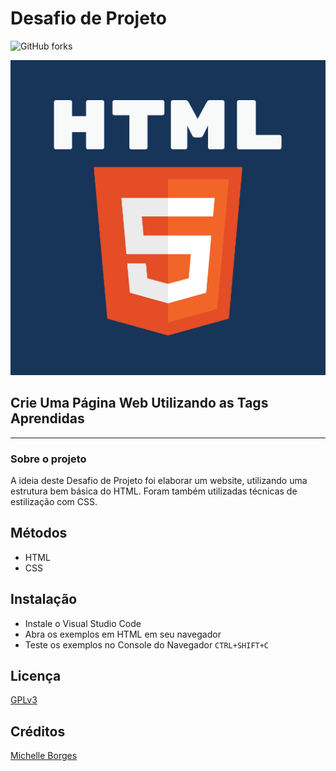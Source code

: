 # Desafio de Projeto

![GitHub forks](https://img.shields.io/github/forks/Mikallina/Dio_NTTData?style=social)

![Imagem HTML](HTML.png)

## Crie Uma Página Web Utilizando as Tags Aprendidas

---

### Sobre o projeto

A ideia deste Desafio de Projeto foi elaborar um website, utilizando uma estrutura bem básica do HTML.
Foram também utilizadas técnicas de estilização com CSS.

## Métodos

- HTML
- CSS

## Instalação

- Instale o Visual Studio Code
- Abra os exemplos em HTML em seu navegador
- Teste os exemplos no Console do Navegador `CTRL+SHIFT+C`

## Licença

[GPLv3](https://choosealicense.com/licenses/gpl-3.0/)

## Créditos

[Michelle Borges](https://github.com/Mikallina)
